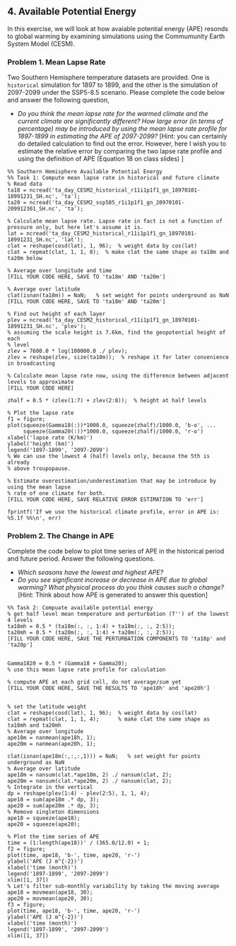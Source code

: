 ## 4. Available Potential Energy

In this exercise, we will look at how avaiable potential energy (APE) resonds to global warming by examining simulations using the Commumunity Earth System Model (CESM). 

### Problem 1. Mean Lapse Rate

Two Southern Hemisphere temperature datasets are provided. One is `historical` simulation for 1897 to 1899, and the other is the simulation of 2097-2099 under the SSP5-8.5 scenario. Please complete the code below and answer the following question,
* _Do you think the mean lapse rate for the warmed climate and the current climate are significantly different? How large error (in terms of percentage) may be introduced by using the mean lapse rate profile for 1897-1899 in estimating the APE of 2097-2099?_
\[Hint: you can certainly do detailed calculation to find out the error. However, here I wish you to estimate the relative error by comparing the two lapse rate profile and using the definition of APE (Equation 18 on class slides) \]

```
%% Southern Hemisphere Available Potential Energy
%% Task 1: Compute mean lapse rate in historical and future climate
% Read data
ta18 = ncread('ta_day_CESM2_historical_r11i1p1f1_gn_18970101-18991231_SH.nc', 'ta');
ta20 = ncread('ta_day_CESM2_ssp585_r1i1p1f1_gn_20970101-209912301_SH.nc', 'ta');

% Calculate mean lapse rate. Lapse rate in fact is not a function of pressure only, but here let's assume it is.
lat = ncread('ta_day_CESM2_historical_r11i1p1f1_gn_18970101-18991231_SH.nc', 'lat');
clat = reshape(cosd(lat), 1, 96);  % weight data by cos(lat)
clat = repmat(clat, 1, 1, 8);  % make clat the same shape as ta18m and ta20m below

% Average over longitude and time
[FILL YOUR CODE HERE, SAVE TO 'ta18m' AND 'ta20m']

% Average over latitude
clat(isnan(ta18m)) = NaN;   % set weight for points underground as NaN
[FILL YOUR CODE HERE, SAVE TO 'ta18m' AND 'ta20m']

% Find out height of each layer 
plev = ncread('ta_day_CESM2_historical_r11i1p1f1_gn_18970101-18991231_SH.nc', 'plev');
% assuming the scale height is 7.6km, find the geopotential height of each
% level
zlev = 7600.0 * log(100000.0 ./ plev);
zlev = reshape(zlev, size(ta18m));  % reshape it for later convenience in broadcasting

% Calculate mean lapse rate now, using the difference between adjacent levels to approximate
[FILL YOUR CODE HERE]

zhalf = 0.5 * (zlev(1:7) + zlev(2:8));  % height at half levels

% Plot the lapse rate
f1 = figure;
plot(squeeze(Gamma18(:))*1000.0, squeeze(zhalf)/1000.0, 'b-o', ...
     squeeze(Gamma20(:))*1000.0, squeeze(zhalf)/1000.0, 'r-o')
xlabel('lapse rate (K/km)')
ylabel('height (km)')
legend('1897-1899', '2097-2099')
% We can use the lowest 4 (half) levels only, because the 5th is already
% above troupopause.

% Estimate overestimation/underestimation that may be introduce by using the mean lapse
% rate of one climate for both.
[FILL YOUR CODE HERE, SAVE RELATIVE ERROR ESTIMATION TO 'err']

fprintf('If we use the historical climate profile, error in APE is: %5.1f %%\n', err)
```

### Problem 2. The Change in APE

Complete the code below to plot time series of APE in the historical period and future period. Answer the following questions.
* _Which seasons have the lowest and highest APE?_
* _Do you see significant increase or decrease in APE due to global warming? What physical process do you think causes such a change?_ 
[Hint: Think about how APE is generated to answer this question]

```
%% Task 2: Compuate available potential energy
% get half level mean temperature and perturbation (T'') of the lowest 4 levels
ta18mh = 0.5 * (ta18m(:, :, 1:4) + ta18m(:, :, 2:5));
ta20mh = 0.5 * (ta20m(:, :, 1:4) + ta20m(:, :, 2:5));
[FILL YOUR CODE HERE, SAVE THE PERTURBATION COMPONENTS TO 'ta18p' and 'ta20p']


Gamma1820 = 0.5 * (Gamma18 + Gamma20);   
% use this mean lapse rate profile for calculation

% compute APE at each grid cell, do not average/sum yet
[FILL YOUR CODE HERE, SAVE THE RESULTS TO 'ape18h' and 'ape20h']


% set the latitude weight
clat = reshape(cosd(lat), 1, 96);  % weight data by cos(lat)
clat = repmat(clat, 1, 1, 4);      % make clat the same shape as ta18mh and ta20mh
% Average over longitude
ape18m = nanmean(ape18h, 1);  
ape20m = nanmean(ape20h, 1);

clat(isnan(ape18m(:,:,:,1))) = NaN;   % set weight for points underground as NaN
% Average over latitude
ape18m = nansum(clat.*ape18m, 2) ./ nansum(clat, 2);
ape20m = nansum(clat.*ape20m, 2) ./ nansum(clat, 2);
% Integrate in the vertical
dp = reshape(plev(1:4) - plev(2:5), 1, 1, 4);
ape18 = sum(ape18m .* dp, 3); 
ape20 = sum(ape20m .* dp, 3);
% Remove singleton dimensions 
ape18 = squeeze(ape18);
ape20 = squeeze(ape20);

% Plot the time series of APE
time = (1:length(ape18))' / (365.0/12.0) + 1;
f2 = figure;
plot(time, ape18, 'b-', time, ape20, 'r-')
ylabel('APE (J m^{-2})')
xlabel('time (month)')
legend('1897-1899', '2097-2099')
xlim([1, 37])
% Let's filter sub-monthly variability by taking the moving average
ape18 = movmean(ape18, 30);
ape20 = movmean(ape20, 30);
f3 = figure;
plot(time, ape18, 'b-', time, ape20, 'r-')
ylabel('APE (J m^{-2})')
xlabel('time (month)')
legend('1897-1899', '2097-2099')
xlim([1, 37])
```

